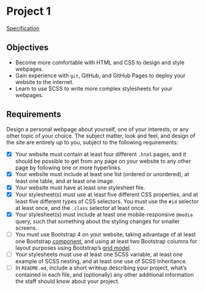 # Project 1
[Specification](https://cs50.github.io/web/projects/0)

## Objectives
- Become more comfortable with HTML and CSS to design and style webpages.
- Gain experience with `git`, GitHub, and GitHub Pages to deploy your website to the internet.
- Learn to use SCSS to write more complex stylesheets for your webpages.

## Requirements
Design a personal webpage about yourself, one of your interests, or any other topic of your choice. The subject matter, look and feel, and design of the site are entirely up to you, subject to the following requirements:

- [x] Your website must contain at least four different `.html` pages, and it should be possible to get from any page on your website to any other page by following one or more hyperlinks.
- [x] Your website must include at least one list (ordered or unordered), at least one table, and at least one image.
- [x] Your website must have at least one stylesheet file.
- [x] Your stylesheet(s) must use at least five different CSS properties, and at least five different types of CSS selectors. You must use the `#id` selector at least once, and the `.class` selector at least once.
- [x] Your stylesheet(s) must include at least one mobile-responsive `@media` query, such that something about the styling changes for smaller screens.
- [ ] You must use Bootstrap 4 on your website, taking advantage of at least one Bootstrap [component](https://getbootstrap.com/docs/3.3/components/), and using at least two Bootstrap columns for layout purposes using Bootstrap’s [grid model](https://getbootstrap.com/docs/4.0/layout/grid/).
- [ ] Your stylesheets must use at least one SCSS variable, at least one example of SCSS nesting, and at least one use of SCSS inheritance.
- [ ] In `README.md`, include a short writeup describing your project, what’s contained in each file, and (optionally) any other additional information the staff should know about your project.
